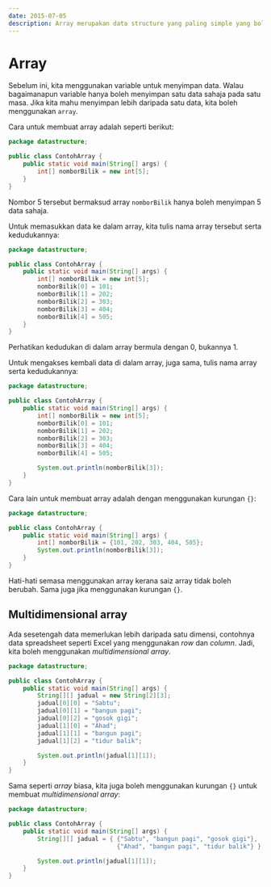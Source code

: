 ```yaml
---
date: 2015-07-05
description: Array merupakan data structure yang paling simple yang boleh kita gunakan. Array digunakan untuk menyimpan lebih daripada satu data dengan cara tersusun.
---
```


# Array

Sebelum ini, kita menggunakan variable untuk menyimpan data. Walau
bagaimanapun variable hanya boleh menyimpan satu data sahaja pada satu
masa. Jika kita mahu menyimpan lebih daripada satu data, kita boleh
menggunakan `array`.

Cara untuk membuat array adalah seperti berikut:

```java
package datastructure;

public class ContohArray {
    public static void main(String[] args) {
        int[] nomborBilik = new int[5];
    }
}
```

Nombor 5 tersebut bermaksud array `nomborBilik` hanya boleh menyimpan 5
data sahaja.

Untuk memasukkan data ke dalam array, kita tulis nama array tersebut
serta kedudukannya:

```java
package datastructure;

public class ContohArray {
    public static void main(String[] args) {
        int[] nomborBilik = new int[5];
        nomborBilik[0] = 101;
        nomborBilik[1] = 202;
        nomborBilik[2] = 303;
        nomborBilik[3] = 404;
        nomborBilik[4] = 505;
    }
}
```

Perhatikan kedudukan di dalam array bermula dengan 0, bukannya 1.

Untuk mengakses kembali data di dalam array, juga sama, tulis nama
array serta kedudukannya:

```java
package datastructure;

public class ContohArray {
    public static void main(String[] args) {
        int[] nomborBilik = new int[5];
        nomborBilik[0] = 101;
        nomborBilik[1] = 202;
        nomborBilik[2] = 303;
        nomborBilik[3] = 404;
        nomborBilik[4] = 505;

        System.out.println(nomborBilik[3]);
    }
}
```

Cara lain untuk membuat array adalah dengan menggunakan kurungan `{}`:

```java
package datastructure;

public class ContohArray {
    public static void main(String[] args) {
        int[] nomborBilik = {101, 202, 303, 404, 505};
        System.out.println(nomborBilik[3]);
    }
}
```

Hati-hati semasa menggunakan array kerana saiz array tidak boleh
berubah. Sama juga jika menggunakan kurungan `{}`.

## Multidimensional array

Ada sesetengah data memerlukan lebih daripada satu dimensi, contohnya
data spreadsheet seperti Excel yang menggunakan _row_ dan _column_.
Jadi, kita boleh menggunakan _multidimensional array_.

```java
package datastructure;

public class ContohArray {
    public static void main(String[] args) {
        String[][] jadual = new String[2][3];
        jadual[0][0] = "Sabtu";
        jadual[0][1] = "bangun pagi";
        jadual[0][2] = "gosok gigi";
        jadual[1][0] = "Ahad";
        jadual[1][1] = "bangun pagi";
        jadual[1][2] = "tidur balik";

        System.out.println(jadual[1][1]);
    }
}
```

Sama seperti _array_ biasa, kita juga boleh menggunakan kurungan `{}`
untuk membuat _multidimensional array_:

```java
package datastructure;

public class ContohArray {
    public static void main(String[] args) {
        String[][] jadual = { {"Sabtu", "bangun pagi", "gosok gigi"},
                              {"Ahad", "bangun pagi", "tidur balik"} };

        System.out.println(jadual[1][1]);
    }
}
```
